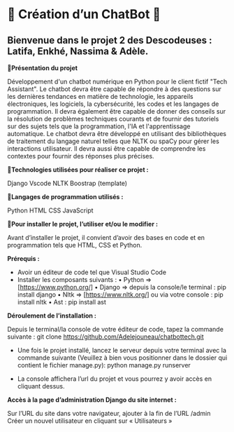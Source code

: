 # 🤖 Création d’un ChatBot 🤖

## Bienvenue dans le projet 2 des Descodeuses : Latifa, Enkhé, Nassima & Adèle.



**🚀Présentation du projet**

Développement d'un chatbot numérique en Python pour le client fictif "Tech Assistant".
Le chatbot devra être capable de répondre à des questions sur les dernières tendances en matière de technologie, les appareils électroniques, les logiciels, la cybersécurité, les codes et les langages de programmation. 
Il devra également être capable de donner des conseils sur la résolution de problèmes techniques courants et de fournir des tutoriels sur des sujets tels que la programmation, l'IA et l'apprentissage automatique. 
Le chatbot devra être développé en utilisant des bibliothèques de traitement du langage naturel telles que NLTK ou spaCy pour gérer les interactions utilisateur. Il devra aussi être capable de comprendre les contextes pour fournir des réponses plus précises.


**🚀Technologies utilisées pour réaliser ce projet :**

Django
Vscode 
NLTK
Boostrap (template) 

**🚀Langages de programmation utilisés :**

Python 
HTML
CSS
JavaScript 


**🚀Pour installer le projet, l’utiliser et/ou le modifier :**

Avant d’installer le projet, il convient d’avoir des bases en code et en programmation tels que HTML, CSS et Python. 

**Prérequis :**

- Avoir un éditeur de code tel que Visual Studio Code 
- Installer les composants suivants : 
•	Python => [https://www.python.org/]
•	Django => depuis la console/le terminal : pip install django
•	Nltk => [https://www.nltk.org/] ou via votre console : pip install nltk
•	Ast : pip install ast 

**Déroulement de l’installation :**

Depuis le terminal/la console de votre éditeur de code, tapez la commande suivante : git clone https://github.com/Adelejouneau/chatbottech.git

- Une fois le projet installé, lancez le serveur depuis votre terminal avec la commande suivante (Veuillez à bien vous positionner dans le dossier qui contient le fichier manage.py): python manage.py runserver 


- La console affichera l’url du projet et vous pourrez y avoir accès en cliquant dessus.  


**Accès à la page d’administration Django du site internet :**

Sur l’URL du site dans votre navigateur, ajouter à la fin de l’URL /admin 
Créer un nouvel utilisateur en cliquant sur « Utilisateurs » 

